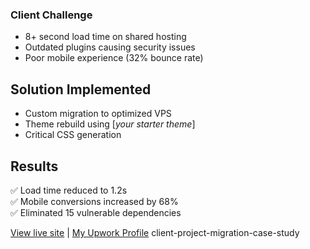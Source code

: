 ### Client Challenge
- 8+ second load time on shared hosting
- Outdated plugins causing security issues
- Poor mobile experience (32% bounce rate)

## Solution Implemented
- Custom migration to optimized VPS
- Theme rebuild using [_your starter theme_]
- Critical CSS generation

## Results
✅ Load time reduced to 1.2s  
✅ Mobile conversions increased by 68%  
✅ Eliminated 15 vulnerable dependencies

[View live site](https://client-site.com) | [My Upwork Profile](https://www.upwork.com/freelancers/~yourprofile) client-project-migration-case-study
